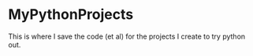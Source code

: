 # MyPythonProjects
This is where I save the code (et al) for the projects I create to try python out.
